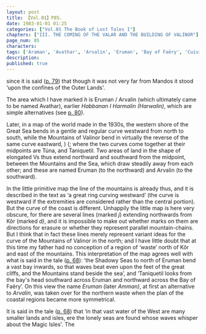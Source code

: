 ```yaml
---
layout: post
title: 【Vol.01】P85.
date: 1983-01-01 01:25
categories: ["Vol.01 The Book of Lost Tales I"]
chapters: ["III. THE COMING OF THE VALAR AND THE BUILDING OF VALINOR"]
page_num: 85
characters: 
tags: ['Araman', 'Avathar', 'Arvalin', 'Eruman', 'Bay of Faëry', 'Cuiviénen', 'Great Sea(s)', 'Habbanan', 'Harmalin', 'Harwalin', 'Kôr', 'Magic Isles', 'Mountains of Valinor', 'Shadowy Seas', 'Talkamarda', 'Túna', 'World, The']
description: 
published: true
---
```


<p style="text-indent: 0;">
since it is said (<a href="{{site.baseurl}}/vol01-p79">p. 79</a>) that though it was not very far from Mandos it stood ‘upon the confines of the Outer Lands'.
</p>

The area which I have marked <I>h</I> is Eruman / Arvalin (which ultimately came to be named Avathar), earlier <I>Habbanan I Harmalin (Harwalin)</I>, which are simple alternatives (see [p. 80]({{site.baseurl}}/vol01-p80)).

Later, in a map of the world made in the 1930s, the western shore of the Great Sea bends in a gentle and regular curve westward from north to south, while the Mountains of Valinor bend in virtually the reverse of the same curve eastward, ) (; where the two curves come together at their midpoints are Túna, and Taniquetil. Two areas of land in the shape of elongated Vs thus extend northward and southward from the midpoint, between the Mountains and the Sea, which draw steadily away from each other; and these are named Eruman (to the northward) and Arvalin (to the southward).

In the little primitive map the line of the mountains is already thus, and it is described in the text as ‘a great ring curving westward’ (the curve is westward if the extremities are considered rather than the central portion). But the curve of the coast is different. Unhappily the little map is here very obscure, for there are several lines (marked <I>j</I>) extending northwards from Kôr (marked <I>d)</I>, and it is impossible to make out whether marks on them are directions for erasure or whether they represent parallel mountain-chains. But I think that in fact these lines merely represent variant ideas for the curve of the Mountains of Valinor in the north; and I have little doubt that at this time my father had no conception of a region of ‘waste’ north of Kôr and east of the mountains. This interpretation of the map agrees well with what is said in the tale ([p. 68]({{site.baseurl}}/vol01-p68)): ‘the Shadowy Seas to north of Eruman bend a vast bay inwards, so that waves beat even upon the feet of the great cliffs, and the Mountains stand beside the sea’, and ‘Taniquetil looks from the bay's head southward across Eruman and northward across the Bay of Faëry’. On this view the name <I>Eruman</I> (later <I>Amman)</I>, at first an alternative to <I>Arvalin</I>, was taken over for the northern waste when the plan of the coastal regions became more symmetrical.

It is said in the tale ([p. 68]({{site.baseurl}}/vol01-p68)) that ‘in that vast water of the West are many smaller lands and isles, ere the lonely seas are found whose waves whisper about the Magic Isles'. The

